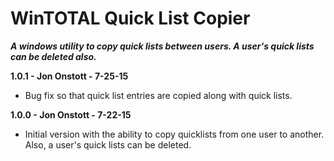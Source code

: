 # WinTOTAL Quick List Copier

***A windows utility to copy quick lists between users.  A user's quick lists can be deleted also.***

**1.0.1 - Jon Onstott - 7-25-15**

 - Bug fix so that quick list entries are copied along with quick lists.

**1.0.0 - Jon Onstott - 7-22-15** 
 
 - Initial version with the ability to copy quicklists from one user to another. Also, a user's quick lists can be deleted. 